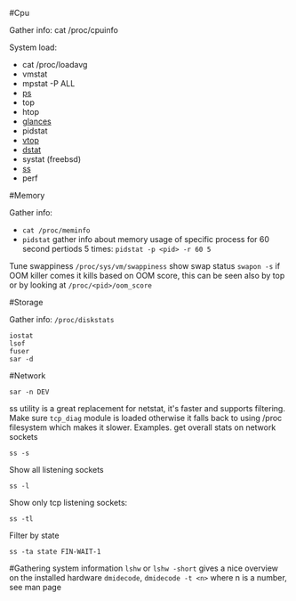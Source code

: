 #Cpu

Gather info: cat /proc/cpuinfo

System load:

* cat /proc/loadavg
* vmstat
* mpstat -P ALL
* [ps](https://github.com/fxlv/docs/blob/master/ps.md)
* top
* htop
* [glances](https://github.com/nicolargo/glances)
* pidstat
* [vtop](https://parall.ax/vtop)
* [dstat](http://dag.wiee.rs/home-made/dstat/)
* systat (freebsd)
* [ss](http://www.cyberciti.biz/files/ss.html) 
* perf


#Memory

Gather info: 
*  `cat /proc/meminfo`
* `pidstat` gather info about memory usage of specific process for 60 second pertiods 5 times: `pidstat -p <pid> -r 60 5`

Tune swappiness `/proc/sys/vm/swappiness`
show swap status
`swapon -s`
if OOM killer comes it kills based on OOM score, this can be seen also by top or by looking at `/proc/<pid>/oom_score`

#Storage

Gather info: `/proc/diskstats`
```
iostat
lsof
fuser
sar -d
```

#Network
```
sar -n DEV
```
ss utility is a great replacement for netstat, it's faster and supports filtering.
Make sure `tcp_diag` module is loaded otherwise it falls back to using /proc filesystem which makes it slower.
Examples.
get overall stats on network sockets

```
ss -s
```

Show all listening sockets
```
ss -l
```

Show  only tcp listening sockets:
```
ss -tl
```

Filter by state
```
ss -ta state FIN-WAIT-1
```


#Gathering system information
`lshw` or `lshw -short` gives a nice overview on the installed hardware
`dmidecode`, `dmidecode -t <n>` where n is a number, see man page
